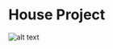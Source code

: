 # House Project

![alt text](https://github.com/zlatan/house/blob/f82d4433bb2fa91cdf7c29a70b45cfad5aa6dc17/HouseProject-L123.png?raw=true)
